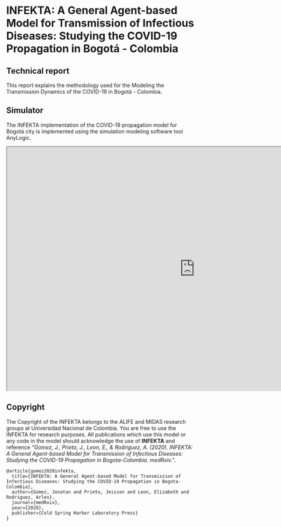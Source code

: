 # INFEKTA: A General Agent-based Model for Transmission of Infectious Diseases: Studying the COVID-19 Propagation in Bogotá - Colombia

## Technical report
This report explains the methodology used for the Modeling 
the Transmission Dynamics of the COVID-19 in Bogotá - Colombia.


## Simulator
The INFEKTA implementation of the COVID-19 propagation model for 
Bogotá city is implemented using the simulation modeling software 
tool AnyLogic.

<iframe width="1000" height="650" allow="fullscreen" src="https://cloud.anylogic.com/assets/embed?modelId=9806d370-f0a8-48d1-b3e1-3537721b39ba"></iframe>

## Copyright
The Copyright of the INFEKTA belongs to the ALIFE and MIDAS research groups at 
Universidad Nacional de Colombia. 
You are free to use the INFEKTA for research purposes. 
All publications which use this model or any code in the model should acknowledge the use of **INFEKTA** and reference
_"Gomez, J., Prieto, J., Leon, E., & Rodriguez, A. (2020). 
INFEKTA: A General Agent-based Model for Transmission of Infectious Diseases: 
Studying the COVID-19 Propagation in Bogota-Colombia. medRxiv."_.

```
@article{gomez2020infekta,
  title={INFEKTA: A General Agent-based Model for Transmission of Infectious Diseases: Studying the COVID-19 Propagation in Bogota-Colombia},
  author={Gomez, Jonatan and Prieto, Jeisson and Leon, Elizabeth and Rodriguez, Arles},
  journal={medRxiv},
  year={2020},
  publisher={Cold Spring Harbor Laboratory Press}
}
```  